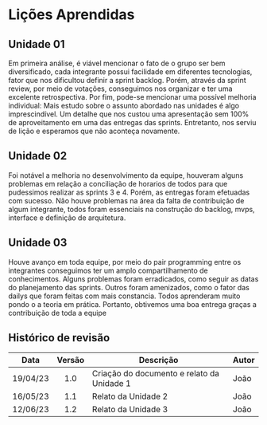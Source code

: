 # Lições Aprendidas

## Unidade 01
Em primeira análise, é viável mencionar o fato de o grupo ser bem diversificado, cada integrante possui facilidade em diferentes tecnologias, fator que nos dificultou definir a sprint backlog. Porém, através da sprint review, por meio de votações, conseguimos nos organizar e ter uma excelente retrospectiva.
Por fim, pode-se mencionar uma possível melhoria individual: Mais estudo sobre o assunto abordado nas unidades é algo imprescindível. Um detalhe que nos custou uma apresentação sem 100% de aproveitamento em uma das entregas das sprints. Entretanto, nos serviu de lição e esperamos que não aconteça novamente.

## Unidade 02
Foi notável a melhoria no desenvolvimento da equipe, houveram alguns problemas em relação a conciliação de horarios de todos para que pudessimos realizar as sprints 3 e 4. Porém, as entregas foram efetuadas com sucesso. Não houve problemas na área da falta de contribuição de algum integrante, todos foram essenciais na construção do backlog, mvps, interface e definição de arquitetura.

## Unidade 03
Houve avanço em toda equipe, por meio do pair programming entre os integrantes conseguimos ter um amplo compartilhamento de conhecimentos. Alguns problemas foram erradicados, como seguir as datas do planejamento das sprints. Outros foram amenizados, como o fator das dailys que foram feitas com mais constancia. Todos aprenderam muito pondo o a teoria em prática. Portanto, obtivemos uma boa entrega graças a contribuição de toda a equipe

## Histórico de revisão

|   Data   | Versão | Descrição                                  | Autor |
| :------: | :----: | ------------------------------------------ | ----- |
| 19/04/23 |  1.0   | Criação do documento e relato da Unidade 1 | João  |
| 16/05/23 |  1.1   | Relato da Unidade 2                        | João  |
| 12/06/23 |  1.2   | Relato da Unidade 3                        | João  |